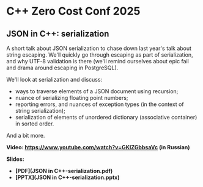# C++ Zero Cost Conf 2025

## JSON in C++: serialization

A short talk about JSON serialization to chase down last year's talk about string escaping.
We'll quickly go through escaping as part of serialization, and why UTF-8 validation is there (we'll remind ourselves about epic fail and drama around escaping in PostgreSQL).

We'll look at serialization and discuss:
* ways to traverse elements of a JSON document using recursion;
* nuance of serializing floating point numbers;
* reporting errors, and nuances of exception types (in the context of string serialization);
* serialization of elements of unordered dictionary (associative container) in sorted order.

And a bit more.

**Video: [https://www.youtube.com/<wbr>watch?v=GKlZGbbsaVc](https://www.youtube.com/watch?v=GKlZGbbsaVc) (in Russian)**

**Slides:**
* **[PDF](JSON in C++-serialization.pdf)**
* **[PPTX](JSON in C++-serialization.pptx)**
